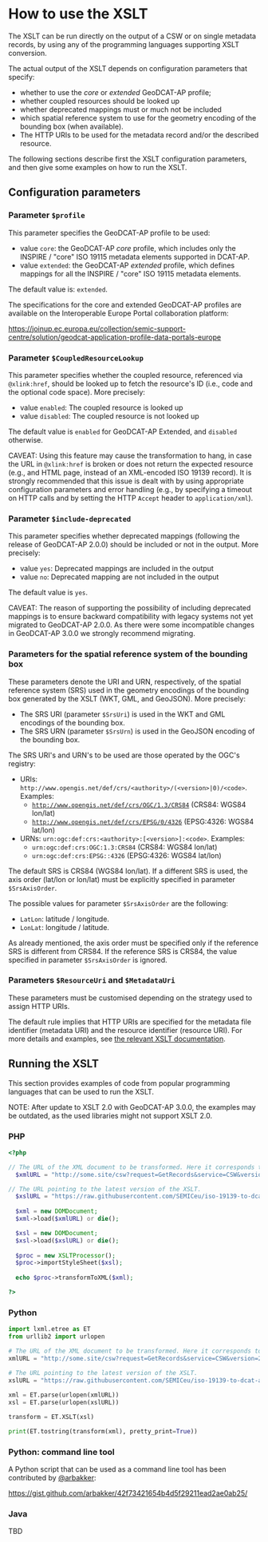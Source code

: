 # How to use the XSLT

The XSLT can be run directly on the output of a CSW or on single metadata records, by using any of the programming languages supporting XSLT conversion.

The actual output of the XSLT depends on configuration parameters that specify:

* whether to use the _core_ or _extended_ GeoDCAT-AP profile;
* whether coupled resources should be looked up
* whether deprecated mappings must or much not be included 
* which spatial reference system to use for the geometry encoding of the bounding box (when available).
* The HTTP URIs to be used for the metadata record and/or the described resource.

The following sections describe first the XSLT configuration parameters, and then give some examples on how to run the XSLT.

## Configuration parameters

### Parameter `$profile`

This parameter specifies the GeoDCAT-AP profile to be used:

* value `core`: the GeoDCAT-AP _core_ profile, which includes only the INSPIRE / "core" ISO 19115 metadata elements supported in DCAT-AP.
* value `extended`: the GeoDCAT-AP _extended_ profile, which defines mappings for all the INSPIRE / "core" ISO 19115 metadata elements.

The default value is: `extended`.
  
The specifications for the core and extended GeoDCAT-AP profiles are available on the Interoperable Europe Portal collaboration platform:

https://joinup.ec.europa.eu/collection/semic-support-centre/solution/geodcat-application-profile-data-portals-europe

### Parameter `$CoupledResourceLookup`

This parameter specifies whether the coupled resource, referenced via `@xlink:href`, should be looked up to fetch the resource's ID (i.e., code and the optional code space). More precisely:

* value `enabled`: The coupled resource is looked up
* value `disabled`: The coupled resource is not looked up

The default value is `enabled` for GeoDCAT-AP Extended, and `disabled` otherwise.

CAVEAT: Using this feature may cause the transformation to hang, in case the URL in `@xlink:href` is broken or does not return the expected resource (e.g., and HTML page, instead of an XML-encoded ISO 19139 record). It is strongly recommended that this issue is dealt with by using appropriate configuration parameters and error handling (e.g., by specifying a timeout on HTTP calls and by setting the HTTP `Accept` header to `application/xml`).

### Parameter `$include-deprecated`

This parameter specifies whether deprecated mappings (following the release of GeoDCAT-AP 2.0.0) should be included or not in the output. More precisely:

* value `yes`: Deprecated mappings are included in the output
* value `no`: Deprecated mapping are not included in the output

The default value is `yes`.

CAVEAT: The reason of supporting the possibility of including deprecated mappings is to ensure backward compatibility with legacy systems not yet migrated to GeoDCAT-AP 2.0.0. As there were some incompatible changes in GeoDCAT-AP 3.0.0 we strongly recommend migrating.

### Parameters for the spatial reference system of the bounding box

These parameters denote the URI and URN, respectively, of the spatial reference system (SRS) used in the geometry encodings of the bounding box generated by the XSLT (WKT, GML, and GeoJSON). More precisely:

* The SRS URI (parameter `$SrsUri`) is used in the WKT and GML encodings of the bounding box.
* The SRS URN (parameter `$SrsUrn`) is used in the GeoJSON encoding of the bounding box.

The SRS URI's and URN's to be used are those operated by the OGC's registry:

* URIs: `http://www.opengis.net/def/crs/<authority>/(<version>|0)/<code>`. Examples: 
    * [`http://www.opengis.net/def/crs/OGC/1.3/CRS84`](http://www.opengis.net/def/crs/OGC/1.3/CRS84) (CRS84: WGS84 lon/lat)
    * [`http://www.opengis.net/def/crs/EPSG/0/4326`](http://www.opengis.net/def/crs/EPSG/0/4326) (EPSG:4326: WGS84 lat/lon)
* URNs: `urn:ogc:def:crs:<authority>:[<version>]:<code>`. Examples: 
    * `urn:ogc:def:crs:OGC:1.3:CRS84` (CRS84: WGS84 lon/lat)
    * `urn:ogc:def:crs:EPSG::4326` (EPSG:4326: WGS84 lat/lon)

The default SRS is CRS84 (WGS84 lon/lat). If a different SRS is used, the axis order (lat/lon or lon/lat) must be explicitly specified in parameter `$SrsAxisOrder`.

The possible values for parameter `$SrsAxisOrder` are the following:

* `LatLon`: latitude / longitude.
* `LonLat`: longitude / latitude.

As already mentioned, the axis order must be specified only if the reference SRS is different from CRS84. If the reference SRS is CRS84, the value specified in parameter `$SrsAxisOrder` is ignored.

### Parameters `$ResourceUri` and `$MetadataUri` 

These parameters must be customised depending on the strategy used to assign HTTP URIs.
  
The default rule implies that HTTP URIs are specified for the metadata file identifier (metadata URI) and the resource identifier (resource URI). For more details and examples, see [the relevant XSLT documentation](./HTTP-URIs.md).

## Running the XSLT

This section provides examples of code from popular programming languages that can be used to run the XSLT.

NOTE: After update to XSLT 2.0 with GeoDCAT-AP 3.0.0, the examples may be outdated, as the used libraries might not support XSLT 2.0.

### PHP

````php
<?php

// The URL of the XML document to be transformed. Here it corresponds to a "GetRecords" output of a fictitious CSW, with the "maxRecords" parameter set to 10.
  $xmlURL = "http://some.site/csw?request=GetRecords&service=CSW&version=2.0.2&namespace=xmlns%28csw=http://www.opengis.net/cat/csw%29&resultType=results&outputSchema=http://www.isotc211.org/2005/gmd&outputFormat=application/xml&typeNames=csw:Record&elementSetName=full&constraintLanguage=CQL_TEXT&constraint_language_version=1.1.0&maxRecords=10";

// The URL pointing to the latest version of the XSLT.
  $xslURL = "https://raw.githubusercontent.com/SEMICeu/iso-19139-to-dcat-ap/master/iso-19139-to-dcat-ap.xsl";
  
  $xml = new DOMDocument;
  $xml->load($xmlURL) or die();

  $xsl = new DOMDocument;
  $xsl->load($xslURL) or die();
  
  $proc = new XSLTProcessor();
  $proc->importStyleSheet($xsl);
  
  echo $proc->transformToXML($xml);

?>
````

### Python

````python
import lxml.etree as ET
from urllib2 import urlopen

# The URL of the XML document to be transformed. Here it corresponds to a "GetRecords" output of a fictitious CSW, with the "maxRecords" parameter set to 10.
xmlURL = "http://some.site/csw?request=GetRecords&service=CSW&version=2.0.2&namespace=xmlns%28csw=http://www.opengis.net/cat/csw%29&resultType=results&outputSchema=http://www.isotc211.org/2005/gmd&outputFormat=application/xml&typeNames=csw:Record&elementSetName=full&constraintLanguage=CQL_TEXT&constraint_language_version=1.1.0&maxRecords=10"

# The URL pointing to the latest version of the XSLT.
xslURL = "https://raw.githubusercontent.com/SEMICeu/iso-19139-to-dcat-ap/master/iso-19139-to-dcat-ap.xsl"
  
xml = ET.parse(urlopen(xmlURL))
xsl = ET.parse(urlopen(xslURL))

transform = ET.XSLT(xsl)

print(ET.tostring(transform(xml), pretty_print=True))
````

### Python: command line tool

A Python script that can be used as a command line tool has been contributed by [@arbakker](https://github.com/arbakker):

https://gist.github.com/arbakker/42f73421654b4d5f29211ead2ae0ab25/

### Java

TBD
